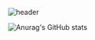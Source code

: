 ![header](https://capsule-render.vercel.app/api?type=waving&height=250&color=gradient&text=SeungGyu%20Han&reversal=false&fontAlignY=40)

![Anurag's GitHub stats](https://github-readme-stats.vercel.app/api?username=win9-tech&include_all_commits=true&show_icons=true&theme=onedark)    

</div>
